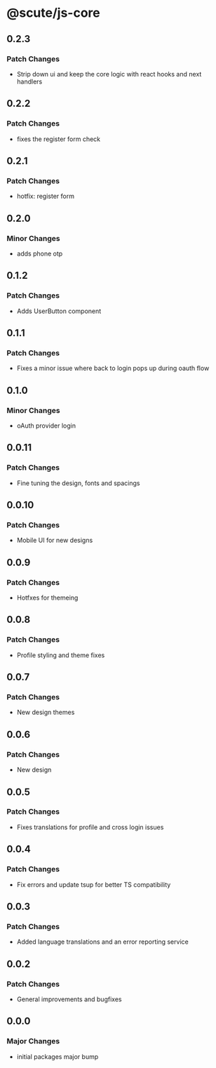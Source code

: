 # @scute/js-core

## 0.2.3

### Patch Changes

- Strip down ui and keep the core logic with react hooks and next handlers

## 0.2.2

### Patch Changes

- fixes the register form check

## 0.2.1

### Patch Changes

- hotfix: register form

## 0.2.0

### Minor Changes

- adds phone otp

## 0.1.2

### Patch Changes

- Adds UserButton component

## 0.1.1

### Patch Changes

- Fixes a minor issue where back to login pops up during oauth flow

## 0.1.0

### Minor Changes

- oAuth provider login

## 0.0.11

### Patch Changes

- Fine tuning the design, fonts and spacings

## 0.0.10

### Patch Changes

- Mobile UI for new designs

## 0.0.9

### Patch Changes

- Hotfxes for themeing

## 0.0.8

### Patch Changes

- Profile styling and theme fixes

## 0.0.7

### Patch Changes

- New design themes

## 0.0.6

### Patch Changes

- New design

## 0.0.5

### Patch Changes

- Fixes translations for profile and cross login issues

## 0.0.4

### Patch Changes

- Fix errors and update tsup for better TS compatibility

## 0.0.3

### Patch Changes

- Added language translations and an error reporting service

## 0.0.2

### Patch Changes

- General improvements and bugfixes

## 0.0.0

### Major Changes

- initial packages major bump
